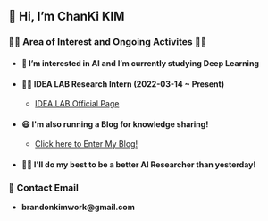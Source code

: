## __👋 Hi, I’m ChanKi KIM__


### __🏃‍♂️ Area of Interest and Ongoing Activites 🏃‍♂️__

* #### __💪 I’m interested in AI and I’m currently studying Deep Learning__

* #### __👨‍💻 IDEA LAB Research Intern (2022-03-14 ~ Present)__
    * [IDEA LAB Official Page](https://sites.google.com/view/idealab-gnu/home) 

* #### __😃 I'm also running a Blog for knowledge sharing!__
    * [Click here to Enter My Blog!](https://cktrace.tistory.com/)

* #### __🙋‍♂️ I'll do my best to be a better AI Researcher than yesterday!__


### 💌 __Contact Email__

* __brandonkimwork@gmail.com__

